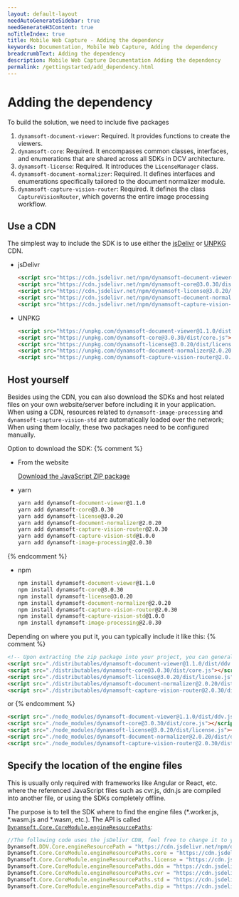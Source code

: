 ```yaml
---
layout: default-layout
needAutoGenerateSidebar: true
needGenerateH3Content: true
noTitleIndex: true
title: Mobile Web Capture - Adding the dependency
keywords: Documentation, Mobile Web Capture, Adding the dependency
breadcrumbText: Adding the dependency
description: Mobile Web Capture Documentation Adding the dependency
permalink: /gettingstarted/add_dependency.html
---
```


# Adding the dependency

To build the solution, we need to include five packages

1. `dynamsoft-document-viewer`: Required. It provides functions to create the viewers.
2. `dynamsoft-core`: Required. It encompasses common classes, interfaces, and enumerations that are shared across all SDKs in DCV architecture.
3. `dynamsoft-license`: Required. It introduces the `LicenseManager` class.
4. `dynamsoft-document-normalizer`: Required. It defines interfaces and enumerations specifically tailored to the document normalizer module.
5. `dynamsoft-capture-vision-router`: Required. It defines the class `CaptureVisionRouter`, which governs the entire image processing workflow.

## Use a CDN

The simplest way to include the SDK is to use either the [jsDelivr](https://jsdelivr.com/) or [UNPKG](https://unpkg.com/) CDN.

- jsDelivr

  ```html
  <script src="https://cdn.jsdelivr.net/npm/dynamsoft-document-viewer@1.1.0/dist/ddv.js"></script>
  <script src="https://cdn.jsdelivr.net/npm/dynamsoft-core@3.0.30/dist/core.js"></script>
  <script src="https://cdn.jsdelivr.net/npm/dynamsoft-license@3.0.20/dist/license.js"></script>
  <script src="https://cdn.jsdelivr.net/npm/dynamsoft-document-normalizer@2.0.20/dist/ddn.js"></script>
  <script src="https://cdn.jsdelivr.net/npm/dynamsoft-capture-vision-router@2.0.30/dist/cvr.js"></script>
  ```

- UNPKG

  ```html
  <script src="https://unpkg.com/dynamsoft-document-viewer@1.1.0/dist/ddv.js"></script>
  <script src="https://unpkg.com/dynamsoft-core@3.0.30/dist/core.js"></script>
  <script src="https://unpkg.com/dynamsoft-license@3.0.20/dist/license.js"></script>
  <script src="https://unpkg.com/dynamsoft-document-normalizer@2.0.20/dist/ddn.js"></script>
  <script src="https://unpkg.com/dynamsoft-capture-vision-router@2.0.30/dist/cvr.js"></script>
  ```

## Host yourself

Besides using the CDN, you can also download the SDKs and host related files on your own website/server before including it in your application. When using a CDN, resources related to `dynamsoft-image-processing` and `dynamsoft-capture-vision-std` are automatically loaded over the network; When using them locally, these two packages need to be configured manually.

Option to download the SDK:
{% comment %}
- From the website

  [Download the JavaScript ZIP package](https://www.dynamsoft.com/mobile-web-capture/downloads/)

- yarn

  ```cmd
  yarn add dynamsoft-document-viewer@1.1.0
  yarn add dynamsoft-core@3.0.30
  yarn add dynamsoft-license@3.0.20
  yarn add dynamsoft-document-normalizer@2.0.20
  yarn add dynamsoft-capture-vision-router@2.0.30
  yarn add dynamsoft-capture-vision-std@1.0.0
  yarn add dynamsoft-image-processing@2.0.30
  ```
{% endcomment %}

- npm

  ```cmd
  npm install dynamsoft-document-viewer@1.1.0
  npm install dynamsoft-core@3.0.30
  npm install dynamsoft-license@3.0.20
  npm install dynamsoft-document-normalizer@2.0.20
  npm install dynamsoft-capture-vision-router@2.0.30
  npm install dynamsoft-capture-vision-std@1.0.0
  npm install dynamsoft-image-processing@2.0.30
  ```



Depending on where you put it, you can typically include it like this:
{% comment %}
  ```html
  <!-- Upon extracting the zip package into your project, you can generally include it in the following manner -->
  <script src="./distributables/dynamsoft-document-viewer@1.1.0/dist/ddv.js"></script>
  <script src="./distributables/dynamsoft-core@3.0.30/dist/core.js"></script>
  <script src="./distributables/dynamsoft-license@3.0.20/dist/license.js"></script>
  <script src="./distributables/dynamsoft-document-normalizer@2.0.20/dist/ddn.js"></script>
  <script src="./distributables/dynamsoft-capture-vision-router@2.0.30/dist/cvr.js"></script>
  ```

or
{% endcomment %}
  ```html
  <script src="./node_modules/dynamsoft-document-viewer@1.1.0/dist/ddv.js"></script>
  <script src="./node_modules/dynamsoft-core@3.0.30/dist/core.js"></script>
  <script src="./node_modules/dynamsoft-license@3.0.20/dist/license.js"></script>
  <script src="./node_modules/dynamsoft-document-normalizer@2.0.20/dist/ddn.js"></script>
  <script src="./node_modules/dynamsoft-capture-vision-router@2.0.30/dist/cvr.js"></script>
  ```

## Specify the location of the engine files

This is usually only required with frameworks like Angular or React, etc. where the referenced JavaScript files such as cvr.js, ddn.js are compiled into another file, or using the SDKs completely offline.

The purpose is to tell the SDK where to find the engine files (*.worker.js, *.wasm.js and *.wasm, etc.). The API is called [`Dynamsoft.Core.CoreModule.engineResourcePaths`](https://www.dynamsoft.com/capture-vision/docs/web/programming/javascript/api-reference/core/core-module-class.html?product=ddn&lang=javascript#engineresourcepaths):

  ```typescript
  //The following code uses the jsDelivr CDN, feel free to change it to your own location of these files
  Dynamsoft.DDV.Core.engineResourcePath = "https://cdn.jsdelivr.net/npm/dynamsoft-document-viewer@1.1.0/dist/engine";
  Dynamsoft.Core.CoreModule.engineResourcePaths.core = "https://cdn.jsdelivr.net/npm/dynamsoft-core@3.0.30/dist/";
  Dynamsoft.Core.CoreModule.engineResourcePaths.license = "https://cdn.jsdelivr.net/npm/dynamsoft-license@3.0.20/dist/";
  Dynamsoft.Core.CoreModule.engineResourcePaths.ddn = "https://cdn.jsdelivr.net/npm/dynamsoft-document-normalizer@2.0.20/dist/";
  Dynamsoft.Core.CoreModule.engineResourcePaths.cvr = "https://cdn.jsdelivr.net/npm/dynamsoft-capture-vision-router@2.0.30/dist/";
  Dynamsoft.Core.CoreModule.engineResourcePaths.std = "https://cdn.jsdelivr.net/npm/dynamsoft-capture-vision-std@1.0.0/dist/";
  Dynamsoft.Core.CoreModule.engineResourcePaths.dip = "https://cdn.jsdelivr.net/npm/dynamsoft-image-processing@2.0.30/dist/";
  ```